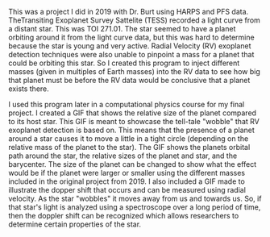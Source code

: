 This was a project I did in 2019 with Dr. Burt using HARPS and PFS data. TheTransiting Exoplanet Survey Sattelite (TESS) recorded a light curve from a distant star. This was TOI 271.01. The star seemed to have a planet orbiting around it from the light curve data, but this was hard to determine because the star is young and very active. Radial Velocity (RV) exoplanet detection techniques were also unable to pinpoint a mass for a planet that could be orbiting this star. So I created this program to inject different masses (given in multiples of Earth masses) into the RV data to see how big that planet must be before the RV data would be conclusive that a planet exists there. 

I used this program later in a computational physics course for my final project. I created a GIF that shows the relative size of the planet compared to its host star. This GIF is meant to showcase the tell-tale "wobble" that RV exoplanet detection is based on. This means that the presence of a planet around a star causes it to move a little in a tight circle (depending on the relative mass of the planet to the star). The GIF shows the planets orbital path around the star, the relative sizes of the planet and star, and the barycenter. The size of the planet can be changed to show what the effect would be if the planet were larger or smaller using the different masses included in the original project from 2019. 
I also included a GIF made to illustrate the dopper shift that occurs and can be measured using radial velocity. As the star "wobbles" it moves away from us and towards us. So, if that star's light is analyzed using a spectroscope over a long period of time, then the doppler shift can be recognized which allows researchers to determine certain properties of the star. 

